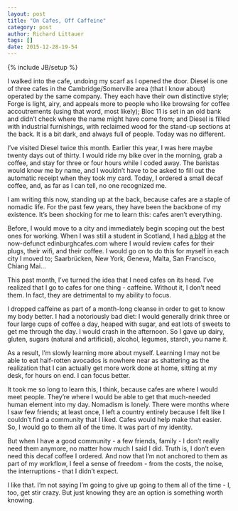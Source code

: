 ```yaml
---
layout: post
title: "On Cafes, Off Caffeine"
category: post
author: Richard Littauer
tags: []
date: 2015-12-28-19-54
---
```

{% include JB/setup %}

I walked into the cafe, undoing my scarf as I opened the door. Diesel is one of three cafes in the Cambridge/Somerville area (that I know about) operated by the same company. They each have their own distinctive style; Forge is light, airy, and appeals more to people who like browsing for coffee accoutrements (using that word, most likely); Bloc 11 is set in an old bank and didn’t check where the name might have come from; and Diesel is filled with industrial furnishings, with reclaimed wood for the stand-up sections at the back. It is a bit dark, and always full of people. Today was no different.

I’ve visited Diesel twice this month. Earlier this year, I was here maybe twenty days out of thirty. I would ride my bike over in the morning, grab a coffee, and stay for three or four hours while I coded away. The baristas would know me by name, and I wouldn’t have to be asked to fill out the automatic receipt when they took my card. Today, I ordered a small decaf coffee, and, as far as I can tell, no one recognized me.

I am writing this now, standing up at the back, because cafes are a staple of nomadic life. For the past few years, they have been the backbone of my existence. It’s been shocking for me to learn this: cafes aren’t everything.

Before, I would move to a city and immediately begin scoping out the best ones for working. When I was still a student in Scotland, I had <a href="http://edinburghcafes.blogspot.com">a blog</a> at the now-defunct edinburghcafes.com where I would review cafes for their plugs, their wifi, and their coffee. I would go on to do this for myself in each city I moved to; Saarbrücken, New York, Geneva, Malta, San Francisco, Chiang Mai…

This past month, I’ve turned the idea that I need cafes on its head. I’ve realized that I go to cafes for one thing - caffeine. Without it, I don’t need them. In fact, they are detrimental to my ability to focus.

I dropped caffeine as part of a month-long cleanse in order to get to know my body better. I had a notoriously bad diet: I would generally drink three or four large cups of coffee a day, heaped with sugar, and eat lots of sweets to get me through the day. I would crash in the afternoon. So I gave up dairy, gluten, sugars (natural and artificial), alcohol, legumes, starch, you name it.

As a result, I’m slowly learning more about myself. Learning I may not be able to eat half-rotten avocados is nowhere near as shattering as the realization that I can actually get more work done at home, sitting at my desk, for hours on end. I can focus better.

It took me so long to learn this, I think, because cafes are where I would meet people. They’re where I would be able to get that much-needed human element into my day. Nomadism is lonely. There were months where I saw few friends; at least once, I left a country entirely because I felt like I couldn’t find a community that I liked. Cafes would help make that easier. So, I would go to them all of the time. It was part of my identity.

But when I have a good community - a few friends, family - I don’t really need them anymore, no matter how much I said I did. Truth is, I don’t even need this decaf coffee I ordered. And now that I’m not anchored to them as part of my workflow, I feel a sense of freedom - from the costs, the noise, the interruptions - that I didn’t expect.

I like that. I’m not saying I’m going to give up going to them all of the time - I, too, get stir crazy. But just knowing they are an option is something worth knowing.